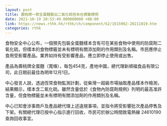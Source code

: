 ```yaml
---
layout: post
title: 壽桃牌一款全蛋麵驗出二氧化硫但未在標籤標明
date: 2021-10-19 20:53:49.000000000 +08:00
link: https://news.rthk.hk/rthk/ch/component/k2/1615962-20211019.htm
categories: rthk
---
```


食物安全中心公布，一個預先包裝全蛋麵樣本含有可在某些食物中使用的防腐劑二氧化硫，但樣本的食物標籤並未有標明有關添加劑的作用類別及名稱。市民應停止食用受影響產品。業界如持有受影響產品，應立即停止使用或出售。

產品為壽桃牌全蛋麵（寬條），每包454克，產地中國，總代理新順福食品有限公司，此日期前最佳為明年12月1日。

中心發言人說，透過恆常食物監測計劃，從柴灣一超級巿場抽取產品樣本作檢測，結果顯示，樣本含二氧化硫。雖然含量低於《食物內防腐劑規例》列明的最高准許含量，但食物標籤並未有標明有關添加劑的作用類別及名稱。

中心已知會涉事商戶及產品總代理上述違規事項，並指令將受影響批次產品停售及下架。有關總代理已按中心指示進行回收，市民可於辦公時間致電熱線 24610190查詢回收事宜。
